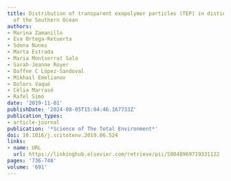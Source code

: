 ```yaml
---
title: Distribution of transparent exopolymer particles (TEP) in distinct regions
  of the Southern Ocean
authors:
- Marina Zamanillo
- Eva Ortega-Retuerta
- Sdena Nunes
- Marta Estrada
- Maria Montserrat Sala
- Sarah-Jeanne Royer
- Daffne C López-Sandoval
- Mikhail Emelianov
- Dolors Vaqué
- Cèlia Marrasé
- Rafel Simó
date: '2019-11-01'
publishDate: '2024-08-05T15:04:46.167733Z'
publication_types:
- article-journal
publication: '*Science of The Total Environment*'
doi: 10.1016/j.scitotenv.2019.06.524
links:
- name: URL
  url: https://linkinghub.elsevier.com/retrieve/pii/S0048969719331122
pages: '736-748'
volume: '691'
---
```

